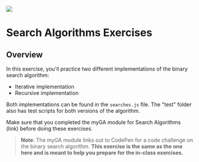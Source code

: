 ![](https://ga-dash.s3.amazonaws.com/production/assets/logo-9f88ae6c9c3871690e33280fcf557f33.png)

<!--SEI1 4:35 - 5:22, one student showed solution -->

# Search Algorithms Exercises

## Overview
In this exercise, you'll practice two different implementations of the binary search algorithm:
* Iterative implementation
* Recursive implementation

Both implementations can be found in the `searches.js` file. The "test" folder also has test scripts for both versions of the algorithm.

Make sure that you completed the myGA module for Search Algorithms (link) before doing these exercises.

> **Note**: The myGA module links out to CodePen for a code challenge on the binary search algorithm. **This exercise is the same as the one here and is meant to help you prepare for the in-class exercises.**

